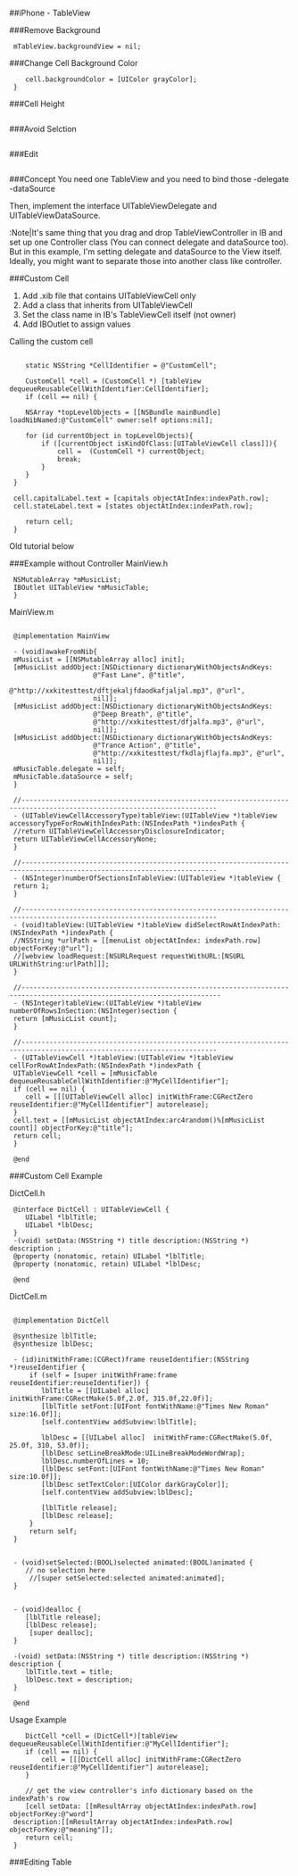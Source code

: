 
##iPhone - TableView


###Remove Background
```macos
 mTableView.backgroundView = nil;
 ```
###Change Cell Background Color
```macos
    cell.backgroundColor = [UIColor grayColor];
 }
 ```

###Cell Height

```macos
 ```
###Avoid Selction

```macos
 ```

###Edit
```macos
 ```
###Concept
You need one TableView and you need to bind those
-delegate
-dataSource

Then, implement the interface UITableViewDelegate and UITableViewDataSource.

:Note|It's same thing that you drag and drop TableViewController in IB and set up one Controller class (You can connect delegate and dataSource too). But in this example, I'm setting delegate and dataSource to the View itself. Ideally, you might want to separate those into another class like controller.

###Custom Cell

1. Add .xib file that contains UITableViewCell only
2. Add a class that inherits from UITableViewCell
3. Set the class name in IB's TableViewCell itself (not owner)
3. Add IBOutlet to assign values


Calling the custom cell
```macos
    
    static NSString *CellIdentifier = @"CustomCell";
 
    CustomCell *cell = (CustomCell *) [tableView dequeueReusableCellWithIdentifier:CellIdentifier];
    if (cell == nil) {
 
 	NSArray *topLevelObjects = [[NSBundle mainBundle] loadNibNamed:@"CustomCell" owner:self options:nil];
 	
 	for (id currentObject in topLevelObjects){
 		if ([currentObject isKindOfClass:[UITableViewCell class]]){
 			cell =  (CustomCell *) currentObject;
 			break;
 		}
 	}
 }
 	
 cell.capitalLabel.text = [capitals objectAtIndex:indexPath.row];
 cell.stateLabel.text = [states objectAtIndex:indexPath.row];
 
    return cell;
 }
 ```

Old tutorial below

###Example without Controller
MainView.h
```macos
 NSMutableArray	*mMusicList;
 IBOutlet UITableView *mMusicTable;
 }
 ```
MainView.m
```macos
 
 @implementation MainView
 
 - (void)awakeFromNib{	
 mMusicList = [[NSMutableArray alloc] init];
 [mMusicList addObject:[NSDictionary dictionaryWithObjectsAndKeys:
 					 @"Fast Lane", @"title",
 					 @"http://xxkitesttest/dftjekaljfdaodkafjaljal.mp3", @"url",
 					 nil]];
 [mMusicList addObject:[NSDictionary dictionaryWithObjectsAndKeys:
 					 @"Deep Breath", @"title",
 					 @"http://xxkitesttest/dfjalfa.mp3", @"url",
 					 nil]];
 [mMusicList addObject:[NSDictionary dictionaryWithObjectsAndKeys:
 					 @"Trance Action", @"title",
 					 @"http://xxkitesttest/fkdlajflajfa.mp3", @"url",
 					 nil]];
 mMusicTable.delegate = self;
 mMusicTable.dataSource = self;
 }
 
 //-----------------------------------------------------------------------------------------------------------------------
 - (UITableViewCellAccessoryType)tableView:(UITableView *)tableView accessoryTypeForRowWithIndexPath:(NSIndexPath *)indexPath {
 //return UITableViewCellAccessoryDisclosureIndicator;
 return UITableViewCellAccessoryNone;
 }
 
 //-----------------------------------------------------------------------------------------------------------------------
 - (NSInteger)numberOfSectionsInTableView:(UITableView *)tableView {
 return 1;
 }
 
 //-----------------------------------------------------------------------------------------------------------------------
 - (void)tableView:(UITableView *)tableView didSelectRowAtIndexPath:(NSIndexPath *)indexPath {
 //NSString *urlPath = [[menuList objectAtIndex: indexPath.row] objectForKey:@"url"];
 //[webview loadRequest:[NSURLRequest requestWithURL:[NSURL URLWithString:urlPath]]]; 
 }
 
 //------------------------------------------------------------------------------------------------------------------------ 
 - (NSInteger)tableView:(UITableView *)tableView numberOfRowsInSection:(NSInteger)section {
 return [mMusicList count];
 }
 
 //-----------------------------------------------------------------------------------------------------------------------
 - (UITableViewCell *)tableView:(UITableView *)tableView cellForRowAtIndexPath:(NSIndexPath *)indexPath {
 UITableViewCell *cell = [mMusicTable dequeueReusableCellWithIdentifier:@"MyCellIdentifier"];
 if (cell == nil) {
 	cell = [[[UITableViewCell alloc] initWithFrame:CGRectZero reuseIdentifier:@"MyCellIdentifier"] autorelease];
 }	
 cell.text = [[mMusicList objectAtIndex:arc4random()%[mMusicList count]] objectForKey:@"title"];
 return cell;
 }
 
 @end
 ```


###Custom Cell Example

DictCell.h
```macos
 @interface DictCell : UITableViewCell {
 	UILabel *lblTitle;
 	UILabel *lblDesc;
 }
 -(void) setData:(NSString *) title description:(NSString *) description ;
 @property (nonatomic, retain) UILabel *lblTitle;
 @property (nonatomic, retain) UILabel *lblDesc;
 
 @end
 ```
DictCell.m 
```macos
 
 @implementation DictCell
 
 @synthesize lblTitle;
 @synthesize lblDesc;
 
 - (id)initWithFrame:(CGRect)frame reuseIdentifier:(NSString *)reuseIdentifier {
     if (self = [super initWithFrame:frame reuseIdentifier:reuseIdentifier]) {
 		lblTitle = [[UILabel alloc]  initWithFrame:CGRectMake(5.0f,2.0f, 315.0f,22.0f)];
 		[lblTitle setFont:[UIFont fontWithName:@"Times New Roman" size:16.0f]];
 		[self.contentView addSubview:lblTitle];
 		
 		lblDesc = [[UILabel alloc]  initWithFrame:CGRectMake(5.0f, 25.0f, 310, 53.0f)];
 		[lblDesc setLineBreakMode:UILineBreakModeWordWrap];
 		lblDesc.numberOfLines = 10;
 		[lblDesc setFont:[UIFont fontWithName:@"Times New Roman" size:10.0f]];
 		[lblDesc setTextColor:[UIColor darkGrayColor]];	
 		[self.contentView addSubview:lblDesc];
 		
 		[lblTitle release];
 		[lblDesc release];	
     }
     return self;
 }
 
 
 - (void)setSelected:(BOOL)selected animated:(BOOL)animated {
 	// no selection here       
     //[super setSelected:selected animated:animated];
 }
 
 
 - (void)dealloc {
 	[lblTitle release];
 	[lblDesc release];
     [super dealloc];
 }
 
 -(void) setData:(NSString *) title description:(NSString *) description {
 	lblTitle.text = title;
 	lblDesc.text = description;
 }
 
 @end
 ```

Usage Example
```macos
 	DictCell *cell = (DictCell*)[tableView dequeueReusableCellWithIdentifier:@"MyCellIdentifier"];
 	if (cell == nil) {
 		cell = [[[DictCell alloc] initWithFrame:CGRectZero reuseIdentifier:@"MyCellIdentifier"] autorelease];
 	}
 	
 	// get the view controller's info dictionary based on the indexPath's row
 	[cell setData: [[mResultArray objectAtIndex:indexPath.row] objectForKey:@"word"] 
 description:[[mResultArray objectAtIndex:indexPath.row] objectForKey:@"meaning"]];
 	return cell;
 }
 ```

###Editing Table
```macos
 ```



